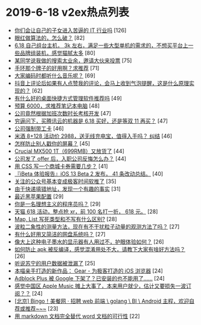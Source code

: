 # 2019-6-18 v2ex热点列表

+ [你们会让自己的子女进入苦逼的 IT 行业吗](https://www.v2ex.com/t/575097#reply126) [126]
+ [眼红做算法的，怎么破？](https://www.v2ex.com/t/574984#reply82) [82]
+ [6.18 自己组台主机， 3k 左右，满足一些大型单机的需求的，不想买平台上一些品牌组装机，感觉猫腻太多](https://www.v2ex.com/t/574994#reply80) [80]
+ [某同学说我做的搜索太业余，邀请大伙来投票](https://www.v2ex.com/t/575113#reply75) [75]
+ [手环那个牌子的好用啊？求推荐](https://www.v2ex.com/t/574936#reply71) [71]
+ [大家编码时都听什么音乐呢？](https://www.v2ex.com/t/575013#reply69) [69]
+ [抖音上评论后如果有人点赞我的评论，会马上收到气泡提醒，这是什么原理实现的？](https://www.v2ex.com/t/574945#reply62) [62]
+ [有什么好的桌面快捷方式管理软件推荐吗](https://www.v2ex.com/t/574939#reply49) [49]
+ [预算 6000，求推荐笔记本电脑](https://www.v2ex.com/t/574942#reply48) [48]
+ [公司竟然根据加班次数时长考核开发](https://www.v2ex.com/t/575132#reply47) [47]
+ [穷逼问下，买腾讯云的机器是 6.18 买好，还是等双 11 再买？](https://www.v2ex.com/t/574955#reply47) [47]
+ [公司强制带工卡](https://www.v2ex.com/t/575106#reply46) [46]
+ [米酒 8+128 活动价 2988，送无线充电宝，值得入手吗？ 纠结](https://www.v2ex.com/t/574951#reply46) [46]
+ [怎样防止别人戳你的屏幕？](https://www.v2ex.com/t/574992#reply45) [45]
+ [Crucial MX500 1T（699RMB）又放货了](https://www.v2ex.com/t/574983#reply44) [44]
+ [公司发了 offer 后，入职公司反悔怎么办？](https://www.v2ex.com/t/575051#reply44) [44]
+ [用 CSS 写一个商城卡券需要几步？](https://www.v2ex.com/t/575044#reply41) [41]
+ [『iBeta 体验报告』iOS 13 Beta 2 发布， 41 条改动总结。](https://www.v2ex.com/t/574934#reply40) [40]
+ [关注的公众号基本变成极客时间软推了](https://www.v2ex.com/t/574969#reply35) [35]
+ [由于快递填错地址，发现一个有趣的事实](https://www.v2ex.com/t/575173#reply31) [31]
+ [最近黑苹果配置](https://www.v2ex.com/t/575002#reply29) [29]
+ [你是一名理想主义的程序员吗？](https://www.v2ex.com/t/575010#reply29) [29]
+ [天猫 618 活动，整点抢 xr，前 100 名打一折， 618 元。](https://www.v2ex.com/t/575153#reply28) [28]
+ [Map, List 写死类型和不写有什么区别?](https://www.v2ex.com/t/575169#reply28) [28]
+ [波粒二象性的测量方法，现在有不干扰粒子动量的观测方法了吗？](https://www.v2ex.com/t/575055#reply27) [27]
+ [有什么好用又简洁的网盘系统吗？](https://www.v2ex.com/t/575089#reply27) [27]
+ [像大上这种电子墨水的显示器有人用过不，护眼体验如何？](https://www.v2ex.com/t/574978#reply26) [26]
+ [如何防止 apk 被反编译，感觉混淆用处不大，请教下大家有啥好方法吗？](https://www.v2ex.com/t/575110#reply26) [26]
+ [听说苏宁的用户数据被泄漏了](https://www.v2ex.com/t/575078#reply25) [25]
+ [本喵亲手打造的新作品： Gear - 为极客打造的 iOS 浏览器](https://www.v2ex.com/t/575086#reply24) [24]
+ [Adblock Plus 被 Google 下架了？已安装的也不能用了……](https://www.v2ex.com/t/575112#reply24) [24]
+ [感觉中国区 Apple Music 摊上大事了，本来用户就少，估计又要损失一波订阅？？](https://www.v2ex.com/t/575157#reply24) [24]
+ [[北京] Bingo！美餐网 · 招聘 web 前端 \ golang \ BI \ Android 主程，欢迎自荐或推荐~~~](https://www.v2ex.com/t/574987#reply23) [23]
+ [用 markdown 文档完全替代 word 文档的可行性](https://www.v2ex.com/t/575242#reply22) [22]
